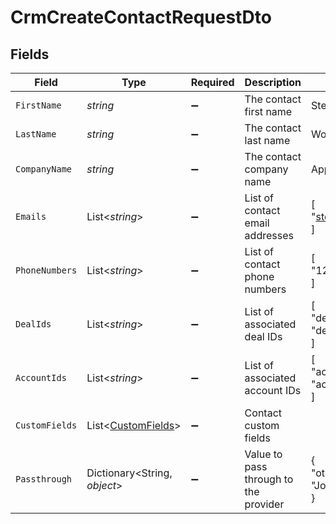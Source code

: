 # CrmCreateContactRequestDto


## Fields

| Field                                                         | Type                                                          | Required                                                      | Description                                                   | Example                                                       |
| ------------------------------------------------------------- | ------------------------------------------------------------- | ------------------------------------------------------------- | ------------------------------------------------------------- | ------------------------------------------------------------- |
| `FirstName`                                                   | *string*                                                      | :heavy_minus_sign:                                            | The contact first name                                        | Steve                                                         |
| `LastName`                                                    | *string*                                                      | :heavy_minus_sign:                                            | The contact last name                                         | Wozniak                                                       |
| `CompanyName`                                                 | *string*                                                      | :heavy_minus_sign:                                            | The contact company name                                      | Apple Inc.                                                    |
| `Emails`                                                      | List<*string*>                                                | :heavy_minus_sign:                                            | List of contact email addresses                               | [<br/>"steve@apple.com"<br/>]                                 |
| `PhoneNumbers`                                                | List<*string*>                                                | :heavy_minus_sign:                                            | List of contact phone numbers                                 | [<br/>"123-456-7890"<br/>]                                    |
| `DealIds`                                                     | List<*string*>                                                | :heavy_minus_sign:                                            | List of associated deal IDs                                   | [<br/>"deal-001",<br/>"deal-002"<br/>]                        |
| `AccountIds`                                                  | List<*string*>                                                | :heavy_minus_sign:                                            | List of associated account IDs                                | [<br/>"account-123",<br/>"account-456"<br/>]                  |
| `CustomFields`                                                | List<[CustomFields](../../Models/Components/CustomFields.md)> | :heavy_minus_sign:                                            | Contact custom fields                                         |                                                               |
| `Passthrough`                                                 | Dictionary<String, *object*>                                  | :heavy_minus_sign:                                            | Value to pass through to the provider                         | {<br/>"other_known_names": "John Doe"<br/>}                   |